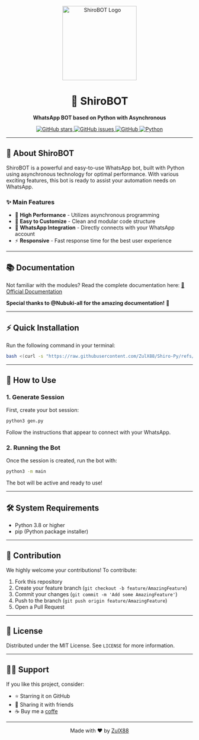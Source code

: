 
<p align="center">
  <img src="https://files.cloudkuimages.guru/images/ZHbkA9iQ.jpg" alt="ShiroBOT Logo" width="200"/>
</p>

<h1 align="center">🤖 ShiroBOT</h1>

<p align="center">
  <strong>WhatsApp BOT based on Python with Asynchronous</strong>
</p>

<p align="center">
  <a href="https://github.com/ZulX88/Shiro-Py/stargazers">
    <img src="https://img.shields.io/github/stars/ZulX88/Shiro-Py?style=flat-square" alt="GitHub stars">
  </a>
  <a href="https://github.com/ZulX88/Shiro-Py/issues">
    <img src="https://img.shields.io/github/issues/ZulX88/Shiro-Py?style=flat-square" alt="GitHub issues">
  </a>
  <a href="https://github.com/ZulX88/Shiro-Py/blob/main/LICENSE">
    <img src="https://img.shields.io/github/license/ZulX88/Shiro-Py?style=flat-square" alt="GitHub">
  </a>
  <a href="https://www.python.org/">
    <img src="https://img.shields.io/badge/Python-3.8+-blue?style=flat-square" alt="Python">
  </a>
</p>

---

## 🌟 About ShiroBOT

ShiroBOT is a powerful and easy-to-use WhatsApp bot, built with Python using asynchronous technology for optimal performance. With various exciting features, this bot is ready to assist your automation needs on WhatsApp.

### ✨ Main Features
- 🚀 **High Performance** - Utilizes asynchronous programming
- 🔧 **Easy to Customize** - Clean and modular code structure
- 📱 **WhatsApp Integration** - Directly connects with your WhatsApp account
- ⚡ **Responsive** - Fast response time for the best user experience

---

## 📚 Documentation

Not familiar with the modules? Read the complete documentation here:
[📖 Official Documentation](https://nubuki-all.github.io/neonize)

**Special thanks to @Nubuki-all for the amazing documentation!** 🙏

---

## ⚡ Quick Installation

Run the following command in your terminal:

```bash
bash <(curl -s "https://raw.githubusercontent.com/ZulX88/Shiro-Py/refs/heads/main/install.sh")
```

---

## 🎯 How to Use

### 1. Generate Session
First, create your bot session:

```bash
python3 gen.py
```

Follow the instructions that appear to connect with your WhatsApp.

### 2. Running the Bot
Once the session is created, run the bot with:

```bash 
python3 -m main
```

The bot will be active and ready to use!

---

## 🛠️ System Requirements

- Python 3.8 or higher
- pip (Python package installer)

---

## 🤝 Contribution

We highly welcome your contributions! To contribute:

1. Fork this repository
2. Create your feature branch (`git checkout -b feature/AmazingFeature`)
3. Commit your changes (`git commit -m 'Add some AmazingFeature'`)
4. Push to the branch (`git push origin feature/AmazingFeature`)
5. Open a Pull Request

---

## 📄 License

Distributed under the MIT License. See `LICENSE` for more information.

---

## 🙋‍♂️ Support

If you like this project, consider:

- ⭐ Starring it on GitHub
- 🔄 Sharing it with friends
- ☕ Buy me a [coffe](https://saweria.co/zhansetya)

---

<p align="center">
  Made with ❤️ by <a href="https://github.com/ZulX88">ZulX88</a>
</p>
